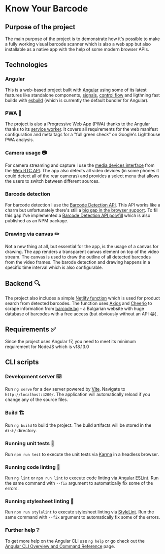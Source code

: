 # Know Your Barcode

## Purpose of the project

The main purpose of the project is to demonstrate how it's possible to make a fully working visual barcode scanner which is also a web app but also installable as a native app with the help of some modern browser APIs.

## Technologies

### Angular

This is a web-based project built with [Angular](https://angular.dev/) using some of its latest features like standalone components, [signals](https://angular.dev/guide/signals), [control flow](https://angular.dev/guide/templates/control-flow) and ligthning fast builds with [esbuild](https://esbuild.github.io/) (which is currently the default bundler for Angular).

### PWA 📱

The project is also a Progressive Web App (PWA) thanks to the Angular thanks to its [service worker](https://angular.dev/ecosystem/service-workers). It covers all requirements for the web manifest configuration and meta tags for a "full green check" on Google's Lighthouse PWA analysis.

### Camera usage 📷

For camera streaming and capture I use the [media devices interface](https://developer.mozilla.org/en-US/docs/Web/API/MediaDevices) from the [Web RTC API](https://developer.mozilla.org/en-US/docs/Web/API/WebRTC_API). The app also detects all video devices (in some phones it could detect all of the rear cameras) and provides a select menu that allows the users to switch between different sources.

### Barcode detection

For barcode detection I use the  [Barcode Detection API](https://developer.mozilla.org/en-US/docs/Web/API/Barcode_Detection_API). This API works like a charm but unfortunately there's still a [big gap in the browser support](https://caniuse.com/mdn-api_barcodedetector). To fill this gap I've implemented a [Barcode Detection API polyfill](https://www.npmjs.com/package/barcode-detector-api-polyfill) which is also published as an NPM package.

### Drawing via canvas ✏️

Not a new thing at all, but essential for the app, is the usage of a canvas for drawing. The app renders a transparent canvas element on top of the video stream. The canvas is used to draw the outline of all detected barcodes from the video frames. The barode detection and drawing happens in a specific time interval which is also configurable.

## Backend 🔍

The project also includes a simple [Netlify function](https://docs.netlify.com/functions/overview/) which is used for product search from detected barcodes. The function uses [Axios](https://axios-http.com/) and [Cheerio](https://cheerio.js.org/) to scrape information from [barcode.bg](https://barcode.bg/) - a Bulgarian website with huge database of barcodes with a free access (but obviously without an API 😂).

## Requirements ✅

Since the project uses Angular 17, you need to meet its minimum requirement for NodeJS which is v18.13.0

## CLI scripts

### Development server ⌨️

Run `ng serve` for a dev server powered by [Vite](https://vitejs.dev/). Navigate to `http://localhost:4200/`. The application will automatically reload if you change any of the source files.

### Build 🏗️

Run `ng build` to build the project. The build artifacts will be stored in the `dist/` directory.

### Running unit tests 🧪

Run `npm run test` to execute the unit tests via [Karma](https://karma-runner.github.io) in a headless browser.

### Running code linting 🔎

Run `ng lint` or `npm run lint` to execute code linting via [Angular ESLint](https://github.com/angular-eslint/angular-eslint). Run the same command with `--fix` argument to automatically fix some of the errors.

### Running stylesheet linting 🔎

Run `npm run stylelint` to execute stylesheet linting via [StyleLint](https://stylelint.io/). Run the same command with `--fix` argument to automatically fix some of the errors.

### Further help ❔

To get more help on the Angular CLI use `ng help` or go check out the [Angular CLI Overview and Command Reference](https://angular.dev/tools/cli) page.
